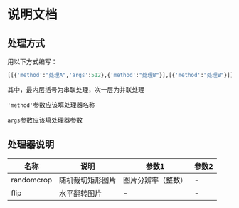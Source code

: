 # 说明文档

## 处理方式

用以下方式编写：

``` python
[[{'method':"处理A",'args':512},{'method':"处理B"}],[{'method':"处理B"}]]
```

其中，最内层括号为串联处理，次一层为并联处理

`'method'`参数应该填处理器名称

`args`参数应该填处理器参数

## 处理器说明

|名称|说明|参数1|参数2|
| -- | -- | -- | -- |
|randomcrop|随机裁切矩形图片|图片分辨率（整数）| - |
|flip|水平翻转图片| - | - |
